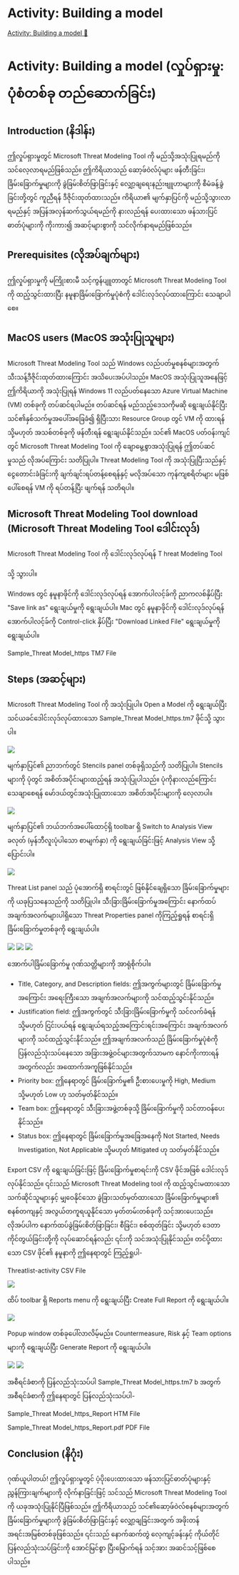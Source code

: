 # Activity: Building a model

[Activity: Building a model 🔗](https://www.coursera.org/learn/advanced-cybersecurity-concepts-and-capstone-project/supplement/5JcWl/activity-building-a-model)

# Activity: Building a model (လှုပ်ရှားမှု: ပုံစံတစ်ခု တည်ဆောက်ခြင်း)

## Introduction (နိဒါန်း)

ဤလှုပ်ရှားမှုတွင် Microsoft Threat Modeling Tool ကို မည်သို့အသုံးပြုရမည်ကို သင်လေ့လာရမည်ဖြစ်သည်။ ဤကိရိယာသည် ဆော့ဖ်ဝဲလ်ပုံများ ဖန်တီးခြင်း၊ ခြိမ်းခြောက်မှုများကို ခွဲခြမ်းစိတ်ဖြာခြင်းနှင့် လျှော့ချရေးနည်းဗျူဟာများကို စီမံခန့်ခွဲခြင်းတို့တွင် ကူညီရန် ဒီဇိုင်းထုတ်ထားသည်။ ကိရိယာ၏ မျက်နှာပြင်ကို မည်သို့သွားလာရမည်နှင့် အပြန်အလှန်ဆက်သွယ်ရမည်ကို နားလည်ရန် ပေးထားသော ဖန်သားပြင်ဓာတ်ပုံများကို ကိုးကား၍ အဆင့်များစွာကို သင်လိုက်နာရမည်ဖြစ်သည်။

## Prerequisites (လိုအပ်ချက်များ)

ဤလှုပ်ရှားမှုကို မကြိုးစားမီ သင့်ကွန်ပျူတာတွင် Microsoft Threat Modeling Tool ကို ထည့်သွင်းထားပြီး နမူနာခြိမ်းခြောက်မှုပုံစံကို ဒေါင်းလုဒ်လုပ်ထားကြောင်း သေချာပါစေ။

## MacOS users (MacOS အသုံးပြုသူများ)

Microsoft Threat Modeling Tool သည် Windows လည်ပတ်မှုစနစ်များအတွက် သီးသန့်ဒီဇိုင်းထုတ်ထားကြောင်း အသိပေးအပ်ပါသည်။ MacOS အသုံးပြုသူအနေဖြင့် ဤကိရိယာကို အသုံးပြုရန် Windows 11 လည်ပတ်နေသော Azure Virtual Machine (VM) တစ်ခုကို တပ်ဆင်ရပါမည်။ တပ်ဆင်ရန် မည်သည့်ဒေသကိုမဆို ရွေးချယ်နိုင်ပြီး သင်၏နှစ်သက်မှုအပေါ်အခြေခံ၍ ရှိပြီးသား Resource Group တွင် VM ကို ထားရန် သို့မဟုတ် အသစ်တစ်ခုကို ဖန်တီးရန် ရွေးချယ်နိုင်သည်။ သင်၏ MacOS ပတ်ဝန်းကျင်တွင် Microsoft Threat Modeling Tool ကို ချောမွေ့စွာအသုံးပြုရန် ဤတပ်ဆင်မှုသည် လိုအပ်ကြောင်း သတိပြုပါ။ Threat Modeling Tool ကို အသုံးပြုပြီးသည်နှင့် ငွေတောင်းခံခြင်းကို ချက်ချင်းရပ်တန့်စေရန်နှင့် မလိုအပ်သော ကုန်ကျစရိတ်များ မဖြစ်ပေါ်စေရန် VM ကို ရပ်တန့်ပြီး ဖျက်ရန် သတိရပါ။

## Microsoft Threat Modeling Tool download (Microsoft Threat Modeling Tool ဒေါင်းလုဒ်)

Microsoft Threat Modeling Tool ကို ဒေါင်းလုဒ်လုပ်ရန် T
hreat Modeling Tool

သို့ သွားပါ။

Windows တွင် နမူနာဖိုင်ကို ဒေါင်းလုဒ်လုပ်ရန် အောက်ပါလင့်ခ်ကို ညာကလစ်နှိပ်ပြီး "Save link as" ရွေးချယ်မှုကို ရွေးချယ်ပါ။ Mac တွင် နမူနာဖိုင်ကို ဒေါင်းလုဒ်လုပ်ရန် အောက်ပါလင့်ခ်ကို Control-click နှိပ်ပြီး "Download Linked File" ရွေးချယ်မှုကို ရွေးချယ်ပါ။

Sample_Threat Model_https
TM7 File

## Steps (အဆင့်များ)

Microsoft Threat Modeling Tool ကို အသုံးပြုပါ။
Open a Model ကို ရွေးချယ်ပြီး သင်ယခင်ဒေါင်းလုဒ်လုပ်ထားသော Sample_Threat Model_https.tm7 ဖိုင်သို့ သွားပါ။

<img src="https://d3c33hcgiwev3.cloudfront.net/imageAssetProxy.v1/TUX9YixgRtyLwQdsgVfLeA_fbf5e3eed1504e7c9efc66da680c8fe1_image.png?expiry=1744416000000&hmac=v1D77sK0cj1rHdWKkZFpCqyeQtUjbD6A5oJlugG_ags">

မျက်နှာပြင်၏ ညာဘက်တွင် Stencils panel တစ်ခုရှိသည်ကို သတိပြုပါ။ Stencils များကို ပုံတွင် အစိတ်အပိုင်းများထည့်ရန် အသုံးပြုပါသည်။ ပုံကိုနားလည်ကြောင်းသေချာစေရန် မော်ဒယ်တွင်အသုံးပြုထားသော အစိတ်အပိုင်းများကို လေ့လာပါ။

<img src="https://d3c33hcgiwev3.cloudfront.net/imageAssetProxy.v1/ys9-WiNzT4iU2slZXAsHQA_2a293904620a494bb1e3807577414ce1_image.png?expiry=1744416000000&hmac=8Gqanap4_oB1_Nm_UpNRWYcXLZjlDIlba1ydfTRupcE">

မျက်နှာပြင်၏ ဘယ်ဘက်အပေါ်ထောင့်ရှိ toolbar ရှိ Switch to Analysis View ခလုတ် (မှန်ဘီလူးပုံပါသော စာမျက်နှာ) ကို ရွေးချယ်ခြင်းဖြင့် Analysis View သို့ ပြောင်းပါ။

<img src="https://d3c33hcgiwev3.cloudfront.net/imageAssetProxy.v1/BuJD1B5dRd2nz0Zh0T3Qcg_ab6e3607221b4e9db8e1b0f8be8d25e1_image.png?expiry=1744416000000&hmac=p1izICj2IJQhW_8sNJtCK_mFG18XQ2VBZe9h_AMhkzE">

Threat List panel သည် ပုံအောက်ရှိ စာရင်းတွင် ဖြစ်နိုင်ချေရှိသော ခြိမ်းခြောက်မှုများကို ယခုပြသနေသည်ကို သတိပြုပါ။ သီးခြားခြိမ်းခြောက်မှုအကြောင်း နောက်ထပ်အချက်အလက်များပါရှိသော Threat Properties panel ကိုကြည့်ရှုရန် စာရင်းရှိ ခြိမ်းခြောက်မှုတစ်ခုကို ရွေးချယ်ပါ။

<img src="https://d3c33hcgiwev3.cloudfront.net/imageAssetProxy.v1/8iSFkCHNQPux7zmnPXhFyQ_d1478ab1812b4e87a9204f7b164ac3e1_image.png?expiry=1744416000000&hmac=i_i3ocs82ceHrv6go5WUL-KDp8vEnFK3lV-qlMhZVpA">

<img src="https://d3c33hcgiwev3.cloudfront.net/imageAssetProxy.v1/XCNl70iJRAWkMUdYKNAN5A_d7a4f7f2daeb47eb8fcdaae05041f7e1_image.png?expiry=1744416000000&hmac=r4-xADbV1VQWwGXfqo94rh8fNnzWGcovnmSz8TfhX_o">

<img src="https://d3c33hcgiwev3.cloudfront.net/imageAssetProxy.v1/kexNzbfXTdGKKybp-GDCLg_b2a449cef91f467eaafc679f3d7d99e1_image.png?expiry=1744416000000&hmac=42WT1rJbDrpZMHMIKo3xyATBNcvR0pALBTY1z65kJsA">

အောက်ပါခြိမ်းခြောက်မှု ဂုဏ်သတ္တိများကို အာရုံစိုက်ပါ။

- Title, Category, and Description fields: ဤအကွက်များတွင် ခြိမ်းခြောက်မှုအကြောင်း အရေးကြီးသော အချက်အလက်များကို သင်ထည့်သွင်းနိုင်သည်။
- Justification field: ဤအကွက်တွင် သီးခြားခြိမ်းခြောက်မှုကို သင်လက်ခံရန် သို့မဟုတ် ငြင်းပယ်ရန် ရွေးချယ်ရသည့်အကြောင်းရင်းအကြောင်း အချက်အလက်များကို သင်ထည့်သွင်းနိုင်သည်။ ဤအချက်အလက်သည် ခြိမ်းခြောက်မှုပုံစံကို ပြန်လည်သုံးသပ်နေသော အခြားအဖွဲ့ဝင်များအတွက်သာမက နောင်ကိုးကားရန်အတွက်လည်း အထောက်အကူဖြစ်နိုင်သည်။
- Priority box: ဤနေရာတွင် ခြိမ်းခြောက်မှု၏ ဦးစားပေးမှုကို High, Medium သို့မဟုတ် Low ဟု သတ်မှတ်နိုင်သည်။
- Team box: ဤနေရာတွင် သီးခြားအဖွဲ့တစ်ခုသို့ ခြိမ်းခြောက်မှုကို သင်တာဝန်ပေးနိုင်သည်။
- Status box: ဤနေရာတွင် ခြိမ်းခြောက်မှုအခြေအနေကို Not Started, Needs Investigation, Not Applicable သို့မဟုတ် Mitigated ဟု သတ်မှတ်နိုင်သည်။

Export CSV ကို ရွေးချယ်ခြင်းဖြင့် ခြိမ်းခြောက်မှုစာရင်းကို CSV ဖိုင်အဖြစ် ဒေါင်းလုဒ်လုပ်နိုင်သည်။ ၎င်းသည် Microsoft Threat Modeling tool ကို ထည့်သွင်းမထားသော သက်ဆိုင်သူများနှင့် မျှဝေနိုင်သော ခွဲခြားသတ်မှတ်ထားသော ခြိမ်းခြောက်မှုများ၏ စနစ်တကျနှင့် အလွယ်တကူရယူနိုင်သော မှတ်တမ်းတစ်ခုကို သင့်အားပေးသည်။ လိုအပ်ပါက နောက်ထပ်ခွဲခြမ်းစိတ်ဖြာခြင်း၊ စီခြင်း၊ စစ်ထုတ်ခြင်း သို့မဟုတ် ဒေတာကိုင်တွယ်ခြင်းတို့ကို လုပ်ဆောင်ရန်လည်း ၎င်းကို သင်အသုံးပြုနိုင်သည်။ တင်ပို့ထားသော CSV ဖိုင်၏ နမူနာကို ဤနေရာတွင် ကြည့်ရှုပါ-

Threatlist-activity
CSV File

<img src="https://d3c33hcgiwev3.cloudfront.net/imageAssetProxy.v1/1ay5ZJgtRAep8T4mg9BDRg_1bf545d59f804e849376812b5e619fe1_image.png?expiry=1744416000000&hmac=VG1sb0Q7VGceNrhM0YG-ajlVyNWUsk_C3P2LIWd2Eiw">

ထိပ် toolbar ရှိ Reports menu ကို ရွေးချယ်ပြီး Create Full Report ကို ရွေးချယ်ပါ။

<img src="https://d3c33hcgiwev3.cloudfront.net/imageAssetProxy.v1/hqSx4grrTmKRDM04JEYKAA_5c6ab9a137db4358950d14896745c5e1_image.png?expiry=1744416000000&hmac=sFK6EGc6JA1OTN4oSxAyqv9bGeR87SqfdJFyLB8gHGA">

Popup window တစ်ခုပေါ်လာလိမ့်မည်။ Countermeasure, Risk နှင့် Team options များကို ရွေးချယ်ပြီး Generate Report ကို ရွေးချယ်ပါ။

<img src="https://d3c33hcgiwev3.cloudfront.net/imageAssetProxy.v1/hqSx4grrTmKRDM04JEYKAA_5c6ab9a137db4358950d14896745c5e1_image.png?expiry=1744416000000&hmac=sFK6EGc6JA1OTN4oSxAyqv9bGeR87SqfdJFyLB8gHGA">

<img src="https://d3c33hcgiwev3.cloudfront.net/imageAssetProxy.v1/FiQ056tyRf6Tco_TUqnaCg_6a256f628f504b8b962c01f4e02380e1_image.png?expiry=1744416000000&hmac=CPav_xuJ-lC2ACcFnwjlolcYsRavTYShtXTTF8RO83E">

အစီရင်ခံစာကို ပြန်လည်သုံးသပ်ပါ
Sample_Threat Model_https.tm7 b အတွက် အစီရင်ခံစာကို ဤနေရာတွင် ပြန်လည်သုံးသပ်ပါ-

Sample_Threat Model_https_Report
HTM File

Sample_Threat Model_https_Report.pdf
PDF File

## Conclusion (နိဂုံး)

ဂုဏ်ယူပါတယ်! ဤလှုပ်ရှားမှုတွင် ပံ့ပိုးပေးထားသော ဖန်သားပြင်ဓာတ်ပုံများနှင့် ညွှန်ကြားချက်များကို လိုက်နာခြင်းဖြင့် သင်သည် Microsoft Threat Modeling Tool ကို ယခုအသုံးပြုနိုင်ပြီဖြစ်သည်။ ဤကိရိယာသည် သင်၏ဆော့ဖ်ဝဲလ်စနစ်များအတွက် ခြိမ်းခြောက်မှုများကို ခွဲခြမ်းစိတ်ဖြာခြင်းနှင့် လျှော့ချခြင်းအတွက် အဖိုးတန်အရင်းအမြစ်တစ်ခုဖြစ်သည်။ ၎င်းသည် နောက်ဆက်တွဲ လေ့ကျင့်ခန်းနှင့် ကိုယ်တိုင်ပြန်လည်သုံးသပ်ခြင်းကို အောင်မြင်စွာ ပြီးမြောက်ရန် သင့်အား အဆင်သင့်ဖြစ်စေပါသည်။
